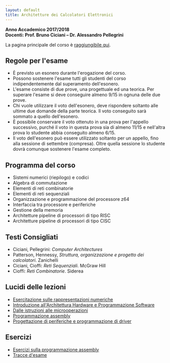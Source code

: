 ```yaml
---
layout: default
title: Architetture dei Calcolatori Elettronici
---
```

**Anno Accademico 2017/2018**    
**Docenti: Prof. Bruno Ciciani &ndash; Dr. Alessandro Pellegrini**

La pagina principale del corso è
[raggiungibile qui](http://www.dis.uniroma1.it/~ciciani/index.php?option=com_content&view=article&id=42).


Regole per l'esame
------------------

* È previsto un esonero durante l'erogazione del corso.
* Possono sostenere l'esame tutti gli studenti del corso indipendentemente dal superamento dell'esonero.
* L'esame consiste di due prove, una progettuale ed una teorica. Per superare l'esame si deve conseguire almeno 9/15 in ognuna delle due prove.
* Chi vuole utilizzare il voto dell'esonero, deve rispondere soltanto alle ultime due domande della parte teorica. Il voto conseguito sarà sommato a quello dell'esonero.
* È possibile conservare il voto ottenuto in una prova per l'appello successivo, purché il voto in questa prova sia di almeno 11/15 e nell'altra prova lo studente abbia conseguito almeno 6/15.
* Il voto dell'esonero può essere utilizzato soltanto per un appello, fino alla sessione di settembre (compresa). Oltre quella sessione lo studente dovrà comunque sostenere l'esame completo.


Programma del corso
-------------------

* Sistemi numerici (riepilogo) e codici
* Algebra di commutazione
* Elementi di reti combinatorie
* Elementi di reti sequenziali
* Organizzazione e programmazione del processore z64
* Interfaccia tra processore e periferiche
* Gestione della memoria
* Architetture pipeline di processori di tipo RISC
* Architetture pipeline di processori di tipo CISC


Testi Consigliati
-----------------

* Ciciani, Pellegrini: *Computer Architectures*
* Patterson, Hennessy, *Struttura, organizzazione e progetto dei calcolatori*. Zanichelli
* Ciciani, Cioffi: *Reti Sequenziali*. McGraw Hill
* Cioffi: *Reti Combinatorie*. Siderea


Lucidi delle lezioni
--------------------

* [Esercitazione sulle rappresentazioni numeriche](https://www.dropbox.com/s/cvouxvt53yn6ymw/1.%20Esercitazioni%20numeri.pdf?dl=0)
* [Introduzione all'Architettura Hardware e Programmazione Software](https://www.dropbox.com/s/qrnnbb6m3n0bvub/2.%20Architettura%20Hardware%20e%20Software.pdf?dl=0)
* [Dalle istruzioni alle microoperazioni](https://www.dropbox.com/s/sjj9xx9vwswsfmt/3.%20Microoperazioni.pdf?dl=0)
* [Programmazione assembly](https://www.dropbox.com/s/9t6qc8y3hqbj512/4.%20Programmazione%20Assembly.pdf?dl=0)
* [Progettazione di periferiche e programmazione di driver](https://www.dropbox.com/s/courjba7xqyrg7v/5.%20Programmazione%20Device%20Driver.pdf?dl=0)


Esercizi
--------

* [Esercizi sulla programmazione assembly](https://www.dropbox.com/s/udwrmkgqjlc7zoy/4a.%20EsercziAssemblyPD32.pdf?dl=0)
* [Tracce d'esame](https://www.dropbox.com/s/oobuvgu14yb1k8t/prove-di-esame.zip?dl=0)

